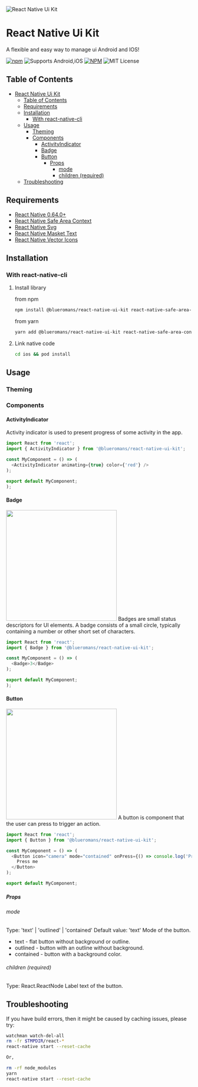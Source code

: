 <img alt="React Native Ui Kit" src="https://user-images.githubusercontent.com/29883389/197212969-5c3b98c8-63d2-4cf9-af35-05e1f26d4e37.png">

# React Native Ui Kit

A flexible and easy way to manage ui Android and IOS!

[![npm](https://img.shields.io/npm/v/@blueromans/react-native-ui-kit)](https://www.npmjs.com/package/@blueromans/react-native-ui-kit) ![Supports Android,iOS](https://img.shields.io/badge/platforms-android%20%7C%20ios-lightgrey.svg) [![NPM](https://img.shields.io/npm/dm/@blueromans/react-native-ui-kit)](https://www.npmjs.com/package/@blueromans/react-native-ui-kit)
![MIT License](https://img.shields.io/npm/l/@blueromans/react-native-ui-kit.svg)

## Table of Contents

- [React Native Ui Kit](#react-native-ui-kit)
  - [Table of Contents](#table-of-contents)
  - [Requirements](#requirements)
  - [Installation](#installation)
    - [With react-native-cli](#with-react-native-cli)
  - [Usage](#usage)
    - [Theming](#theming)
    - [Components](#components)
      - [ActivityIndicator](#activityindicator)
      - [Badge](#badge)
      - [Button](#button)
        - [Props](#props)
          - [mode](#mode)
          - [children (required)](#children-required)
  - [Troubleshooting](#troubleshooting)

## Requirements

- [React Native 0.64.0+](https://reactnative.dev)
- [React Native Safe Area Context](https://www.npmjs.com/package/react-native-safe-area-context)
- [React Native Svg](https://www.npmjs.com/package/react-native-svg)
- [React Native Masket Text](https://www.npmjs.com/package/react-native-masked-text)
- [React Native Vector Icons](https://www.npmjs.com/package/react-native-vector-icons)

## Installation

### With react-native-cli

1. Install library

   from npm

   ```bash
   npm install @blueromans/react-native-ui-kit react-native-safe-area-context react-native-svg react-native-masked-text react-native-vector-icons
   ```

   from yarn

   ```bash
   yarn add @blueromans/react-native-ui-kit react-native-safe-area-context react-native-svg react-native-masked-text react-native-vector-icons
   ```

2. Link native code

   ```bash
   cd ios && pod install
   ```

## Usage

### Theming

### Components

#### ActivityIndicator

Activity indicator is used to present progress of some activity in the app.

```javascript
import React from 'react';
import { ActivityIndicator } from '@blueromans/react-native-ui-kit';

const MyComponent = () => (
  <ActivityIndicator animating={true} color={'red'} />
);

export default MyComponent;
);
```

#### Badge
<img width="300" src="https://user-images.githubusercontent.com/29883389/197246620-cda0b1ca-670a-4076-b463-af009287027a.png">
Badges are small status descriptors for UI elements. A badge consists of a small circle, typically containing a number or other short set of characters.

```javascript
import React from 'react';
import { Badge } from '@blueromans/react-native-ui-kit';

const MyComponent = () => (
  <Badge>3</Badge>
);

export default MyComponent;
);

```

#### Button
<img width="300" src="https://user-images.githubusercontent.com/29883389/197246620-cda0b1ca-670a-4076-b463-af009287027a.png">
A button is component that the user can press to trigger an action.

```javascript
import React from 'react';
import { Button } from '@blueromans/react-native-ui-kit';

const MyComponent = () => (
  <Button icon="camera" mode="contained" onPress={() => console.log('Pressed')}>
    Press me
  </Button>
);

export default MyComponent;
```

##### Props

###### mode

Type: 'text' | 'outlined' | 'contained'
Default value: 'text'
Mode of the button.

- text - flat button without background or outline.
- outlined - button with an outline without background.
- contained - button with a background color.

###### children (required)

Type: React.ReactNode
Label text of the button.

## Troubleshooting

If you have build errors, then it might be caused by caching issues, please try:

```bash
watchman watch-del-all
rm -fr $TMPDIR/react-*
react-native start --reset-cache

Or,

rm -rf node_modules
yarn
react-native start --reset-cache
```
